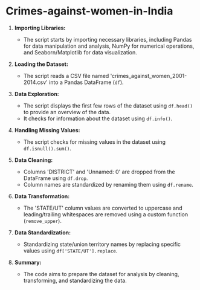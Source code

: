 # Crimes-against-women-in-India

1. **Importing Libraries:**
   - The script starts by importing necessary libraries, including Pandas for data manipulation and analysis, NumPy for numerical operations, and Seaborn/Matplotlib for data visualization.

2. **Loading the Dataset:**
   - The script reads a CSV file named 'crimes_against_women_2001-2014.csv' into a Pandas DataFrame (`df`).

3. **Data Exploration:**
   - The script displays the first few rows of the dataset using `df.head()` to provide an overview of the data.
   - It checks for information about the dataset using `df.info()`.

4. **Handling Missing Values:**
   - The script checks for missing values in the dataset using `df.isnull().sum()`.

5. **Data Cleaning:**
   - Columns 'DISTRICT' and 'Unnamed: 0' are dropped from the DataFrame using `df.drop`.
   - Column names are standardized by renaming them using `df.rename`.

6. **Data Transformation:**
   - The 'STATE/UT' column values are converted to uppercase and leading/trailing whitespaces are removed using a custom function (`remove_upper`).

7. **Data Standardization:**
   - Standardizing state/union territory names by replacing specific values using `df['STATE/UT'].replace`.

8. **Summary:**
   - The code aims to prepare the dataset for analysis by cleaning, transforming, and standardizing the data.
